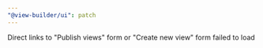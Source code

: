 ```yaml
---
"@view-builder/ui": patch
---
```


Direct links to "Publish views" form or "Create new view" form failed to load

